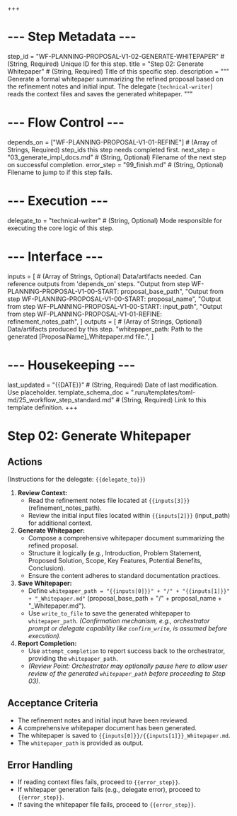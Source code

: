 +++
# --- Step Metadata ---
step_id = "WF-PLANNING-PROPOSAL-V1-02-GENERATE-WHITEPAPER" # (String, Required) Unique ID for this step.
title = "Step 02: Generate Whitepaper" # (String, Required) Title of this specific step.
description = """
Generate a formal whitepaper summarizing the refined proposal based on the refinement notes and initial input.
The delegate (`technical-writer`) reads the context files and saves the generated whitepaper.
"""

# --- Flow Control ---
depends_on = ["WF-PLANNING-PROPOSAL-V1-01-REFINE"] # (Array of Strings, Required) step_ids this step needs completed first.
next_step = "03_generate_impl_docs.md" # (String, Optional) Filename of the next step on successful completion.
error_step = "99_finish.md" # (String, Optional) Filename to jump to if this step fails.

# --- Execution ---
delegate_to = "technical-writer" # (String, Optional) Mode responsible for executing the core logic of this step.

# --- Interface ---
inputs = [ # (Array of Strings, Optional) Data/artifacts needed. Can reference outputs from 'depends_on' steps.
    "Output from step WF-PLANNING-PROPOSAL-V1-00-START: proposal_base_path",
    "Output from step WF-PLANNING-PROPOSAL-V1-00-START: proposal_name",
    "Output from step WF-PLANNING-PROPOSAL-V1-00-START: input_path",
    "Output from step WF-PLANNING-PROPOSAL-V1-01-REFINE: refinement_notes_path",
]
outputs = [ # (Array of Strings, Optional) Data/artifacts produced by this step.
    "whitepaper_path: Path to the generated [ProposalName]_Whitepaper.md file.",
]

# --- Housekeeping ---
last_updated = "{{DATE}}" # (String, Required) Date of last modification. Use placeholder.
template_schema_doc = ".ruru/templates/toml-md/25_workflow_step_standard.md" # (String, Required) Link to this template definition.
+++

# Step 02: Generate Whitepaper

## Actions

(Instructions for the delegate: `{{delegate_to}}`)

1.  **Review Context:**
    *   Read the refinement notes file located at `{{inputs[3]}}` (refinement_notes_path).
    *   Review the initial input files located within `{{inputs[2]}}` (input_path) for additional context.
2.  **Generate Whitepaper:**
    *   Compose a comprehensive whitepaper document summarizing the refined proposal.
    *   Structure it logically (e.g., Introduction, Problem Statement, Proposed Solution, Scope, Key Features, Potential Benefits, Conclusion).
    *   Ensure the content adheres to standard documentation practices.
3.  **Save Whitepaper:**
    *   Define `whitepaper_path = "{{inputs[0]}}" + "/" + "{{inputs[1]}}" + "_Whitepaper.md"` (proposal_base_path + "/" + proposal_name + "_Whitepaper.md").
    *   Use `write_to_file` to save the generated whitepaper to `whitepaper_path`. *(Confirmation mechanism, e.g., orchestrator prompt or delegate capability like `confirm_write`, is assumed before execution).*
4.  **Report Completion:**
    *   Use `attempt_completion` to report success back to the orchestrator, providing the `whitepaper_path`.
    *   *(Review Point: Orchestrator may optionally pause here to allow user review of the generated `whitepaper_path` before proceeding to Step 03).*

## Acceptance Criteria

*   The refinement notes and initial input have been reviewed.
*   A comprehensive whitepaper document has been generated.
*   The whitepaper is saved to `{{inputs[0]}}/{{inputs[1]}}_Whitepaper.md`.
*   The `whitepaper_path` is provided as output.

## Error Handling

*   If reading context files fails, proceed to `{{error_step}}`.
*   If whitepaper generation fails (e.g., delegate error), proceed to `{{error_step}}`.
*   If saving the whitepaper file fails, proceed to `{{error_step}}`.
